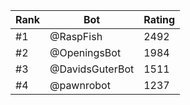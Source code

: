 Rank|Bot|Rating
---|---|---
#1|@RaspFish|2492
#2|@OpeningsBot|1984
#3|@DavidsGuterBot|1511
#4|@pawnrobot|1237
